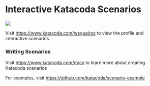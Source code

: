 # Interactive Katacoda Scenarios

[![](http://shields.katacoda.com/katacoda/wsqueiroz/count.svg)](https://www.katacoda.com/wsqueiroz "Get your profile on Katacoda.com")

Visit https://www.katacoda.com/wsqueiroz to view the profile and interactive scenarios

### Writing Scenarios
Visit https://www.katacoda.com/docs to learn more about creating Katacoda scenarios

For examples, visit https://github.com/katacoda/scenario-example

